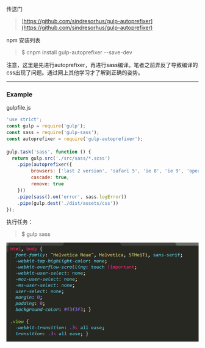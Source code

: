 传送门

> [https://github.com/sindresorhus/gulp-autoprefixer](https://github.com/sindresorhus/gulp-autoprefixer)

npm 安装列表

> $ cnpm install gulp-autoprefixer --save-dev

注意，这里是先进行autoprefixer，再进行sass编译。笔者之前弄反了导致编译的css出现了问题。通过网上其他学习才了解到正确的姿势。

---

### Example

gulpfile.js

```js
'use strict';
const gulp = require('gulp');
const sass = require('gulp-sass');
const autoprefixer = require('gulp-autoprefixer');

gulp.task('sass', function () {
  return gulp.src('./src/sass/*.scss')
    .pipe(autoprefixer({
         browsers: ['last 2 version', 'safari 5', 'ie 8', 'ie 9', 'opera 12.1', 'ios 6', 'android 4'],
         cascade: true,
         remove: true
    }))
    .pipe(sass().on('error', sass.logError))
    .pipe(gulp.dest('./dist/assets/css'))
});
```

执行任务：

> $ gulp sass

![](/assets/1351231import.png)

